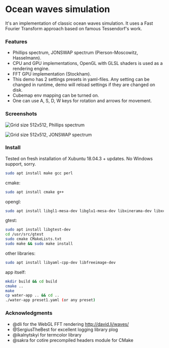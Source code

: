 Ocean waves simulation
=========

It's an implementation of classic ocean waves simulation.
It uses a Fast Fourier Transform approach based on famous Tessendorf's work.


### Features
- Phillips spectrum, JONSWAP spectrum (Pierson-Moscowitz, Hasselmann).
- CPU and GPU implementations, OpenGL with GLSL shaders is used as a rendering engine.
- FFT GPU implementation (Stockham).
- This demo has 2 settings presets in yaml-files. Any setting can be changed in runtime, demo will reload settings if they are changed on disk.
- Cubemap env mapping can be turned on.
- One can use A, S, D, W keys for rotation and arrows for movement.


### Screenshots
![Grid size 512x512, Phillips spectrum](https://github.com/WannaBeFaster/water/screenshots/Screen1.png)

![Grid size 512x512, JONSWAP spectrum](https://github.com/WannaBeFaster/water/screenshots/Screen2.png)


### Install

Tested on fresh installation of Xubuntu 18.04.3 + updates. No Windows support, sorry.

```sh
sudo apt install make gcc perl
```

cmake:
```sh
sudo apt install cmake g++
```

opengl:
```sh
sudo apt install libgl1-mesa-dev libglu1-mesa-dev libxinerama-dev libxcursor-dev libxrandr-dev
```

gtest:
```sh
sudo apt install libgtest-dev
cd /usr/src/gtest
sudo cmake CMakeLists.txt
sudo make && sudo make install
```

other libraries:
```sh
sudo apt install libyaml-cpp-dev libfreeimage-dev
```

app itself:
```sh
mkdir build && cd build
cmake ..
make
cp water-app .. && cd ..
./water-app preset1.yaml (or any preset)
```

### Acknowledgments

- @dli for the WebGL FFT rendering http://david.li/waves/
- @SergiusTheBest for excellent logging library plog
- @ikalnytskyi for termcolor library
- @sakra for cotire precompiled headers module for CMake
